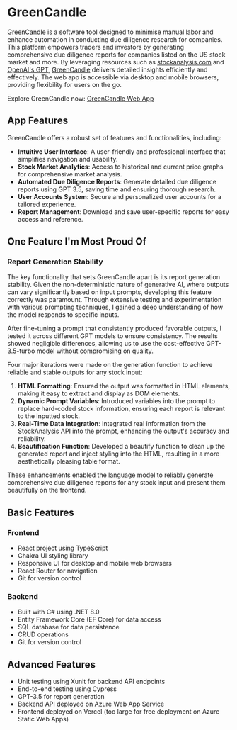 # GreenCandle
[GreenCandle](https://greencandlenet-jc4githubs-projects.vercel.app/) is a software tool designed to minimise manual labor and enhance automation in conducting due diligence research for companies. This platform empowers traders and investors by generating comprehensive due diligence reports for companies listed on the US stock market and more. By leveraging resources such as [stockanalysis.com](https://stockanalysis.com/) and [OpenAI's GPT](https://openai.com/), [GreenCandle](https://greencandlenet-jc4githubs-projects.vercel.app/) delivers detailed insights efficiently and effectively. The web app is accessible via desktop and mobile browsers, providing flexibility for users on the go.

Explore GreenCandle now: [GreenCandle Web App](https://greencandlenet-jc4githubs-projects.vercel.app/)

## App Features
GreenCandle offers a robust set of features and functionalities, including:

- **Intuitive User Interface**: A user-friendly and professional interface that simplifies navigation and usability.
- **Stock Market Analytics**: Access to historical and current price graphs for comprehensive market analysis.
- **Automated Due Diligence Reports**: Generate detailed due diligence reports using GPT 3.5, saving time and ensuring thorough research.
- **User Accounts System**: Secure and personalized user accounts for a tailored experience.
- **Report Management**: Download and save user-specific reports for easy access and reference.

## One Feature I'm Most Proud Of
### Report Generation Stability 
The key functionality that sets GreenCandle apart is its report generation stability. Given the non-deterministic nature of generative AI, where outputs can vary significantly based on input prompts, developing this feature correctly was paramount. Through extensive testing and experimentation with various prompting techniques, I gained a deep understanding of how the model responds to specific inputs.

After fine-tuning a prompt that consistently produced favorable outputs, I tested it across different GPT models to ensure consistency. The results showed negligible differences, allowing us to use the cost-effective GPT-3.5-turbo model without compromising on quality.

Four major iterations were made on the generation function to achieve reliable and stable outputs for any stock input:

1. **HTML Formatting**: Ensured the output was formatted in HTML elements, making it easy to extract and display as DOM elements.
2. **Dynamic Prompt Variables**: Introduced variables into the prompt to replace hard-coded stock information, ensuring each report is relevant to the inputted stock.
3. **Real-Time Data Integration**: Integrated real information from the StockAnalysis API into the prompt, enhancing the output's accuracy and reliability.
4. **Beautification Function**: Developed a beautify function to clean up the generated report and inject styling into the HTML, resulting in a more aesthetically pleasing table format.

These enhancements enabled the language model to reliably generate comprehensive due diligence reports for any stock input and present them beautifully on the frontend.

## Basic Features
### Frontend
- React project using TypeScript
- Chakra UI styling library
- Responsive UI for desktop and mobile web browsers
- React Router for navigation
- Git for version control

### Backend
- Built with C# using .NET 8.0
- Entity Framework Core (EF Core) for data access
- SQL database for data persistence
- CRUD operations
- Git for version control

## Advanced Features
- Unit testing using Xunit for backend API endpoints
- End-to-end testing using Cypress
- GPT-3.5 for report generation
- Backend API deployed on Azure Web App Service
- Frontend deployed on Vercel (too large for free deployment on Azure Static Web Apps)
